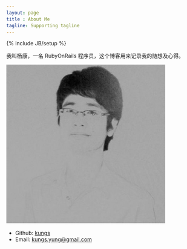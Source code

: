 ```yaml
---
layout: page
title : About Me 
tagline: Supporting tagline
---
```


{% include JB/setup %}

我叫杨康，一名 RubyOnRails 程序员，这个博客用来记录我的随想及心得。

<img src='kungs.jpg' alt='kuns'/>

- Github: <a href="https://www.github.com/kungs" target="_blank">kungs</a> 
- Email:  [kungs.yung@gmail.com](mailto:kungs.yung@gmail.com)

